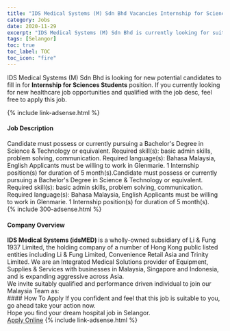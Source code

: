 ```yaml
---
title: "IDS Medical Systems (M) Sdn Bhd Vacancies Internship for Sciences Students" 
category: Jobs 
date: 2020-11-29 
excerpt: "IDS Medical Systems (M) Sdn Bhd is currently looking for suitable person to fill in the Internship for Sciences Students which positioned at Selangor" 
tags: [Selangor] 
toc: true 
toc_label: TOC 
toc_icon: "fire" 
--- 
```


<p>IDS Medical Systems (M) Sdn Bhd is looking for new potential candidates to fill in for <b>Internship for Sciences Students</b> position. If you currently looking for new healthcare job opportunities and qualified with the job desc, feel free to apply this job.
</p>{% include link-adsense.html %} 
<div><div><div><h4>Job Description</h4></div></div><div><div><span><div>Candidate must possess or currently pursuing a Bachelor's Degree in Science &amp; Technology or equivalent.
Required skill(s): basic admin skills, problem solving, communication.
Required language(s): Bahasa Malaysia, English
Applicants must be willing to work in Glenmarie.
1  Internship position(s) for duration of 5 month(s).Candidate must possess or currently pursuing a Bachelor's Degree in Science &amp; Technology or equivalent.
Required skill(s): basic admin skills, problem solving, communication.
Required language(s): Bahasa Malaysia, English
Applicants must be willing to work in Glenmarie.
1  Internship position(s) for duration of 5 month(s).</div></span></div></div></div> 
{% include 300-adsense.html %} 
<div><div><div><h4>Company Overview</h4></div></div><div><div><span><div><div>
<div>
<strong>IDS Medical Systems (idsMED) </strong>is a wholly-owned subsidiary of Li &amp; Fung 1937 Limited, the holding company of a number of Hong Kong public listed entities including Li &amp; Fung Limited, Convenience Retail Asia and Trinity Limited. We are an Integrated Medical Solutions provider of Equipment, Supplies &amp; Services with businesses in Malaysia, Singapore and Indonesia, and is expanding aggressive across Asia.</div>
<div>
		We invite suitably qualified and performance driven individual to join our Malaysia Team as:</div>
</div></div></span></div></div></div> 
#### How To Apply 
If you confident and feel that this job is suitable to you, go ahead take your action now. <br/> 
Hope you find your dream hospital job in Selangor. <br/> 
<a href="https://www.jobstreet.com.my/en/job/internship-for-sciences-students-4432537?jobId=jobstreet-my-job-4432537&sectionRank=5&token=0~af1a4e09-d664-4585-867a-9356762ed83a&fr=SRP%20View%20In%20New%20Ta" class="btn btn--warning" target="_blank" rel="nofollow noopenner">Apply Online</a> 
{% include link-adsense.html %} 